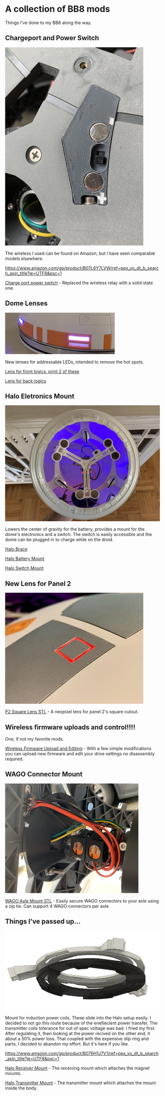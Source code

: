 # A collection of BB8 mods

Things I've done to my BB8 along the way.

## Chargeport and Power Switch

![](assets/chargeport_switch.jpeg)

The wireless I used can be found on Amazon, but I have seen comparable models elsewhere.

https://www.amazon.com/gp/product/B07L6Y7LVW/ref=ppx_yo_dt_b_search_asin_title?ie=UTF8&psc=1

[Charge port power switch](stls/charge_port_micro_switch.stl) - Replaced the wireless relay with a solid state one.

## Dome Lenses

![](assets/dome_lens.png)

New lenses for addressable LEDs, intended to remove the hot spots.

[Lens for front logics, print 2 of these](stls/dome_front_logics.stl)

[Lens for back logics](stls/dome_back_logics.stl)

## Halo Eletronics Mount

![](assets/halo_eletronics_mount.jpeg)

Lowers the center of gravity for the battery, provides a mount for the dome's electronics and a switch.  The switch is easily accessible and the dome can be plugged in to charge while on the droid.

[Halo Brace](stls/halo_brace.stl)

[Halo Battery Mount](stls/halo_battery_mount.stl)

[Halo Switch Mount](stls/halo_switch_mount.stl)


## New Lens for Panel 2

![](assets/p2_square_lens.jpeg)

[P2 Square Lens STL](stls/p2_square_lens.stl) - A neopixel lens for panel 2's square cutout.

## Wireless firmware uploads and control!!!!

One, if not my favorite mods.

[Wireless Firmware Upload and Editing](firmware_upload.md) - With a few simple modifications you can upload new firmware and edit your drive settings no disassembly required.

## WAGO Connector Mount

![](assets/wago_axle_connector.png)

[WAGO Axle Mount STL](stls/wago_axle_mounts.stl) - Easily secure WAGO connectors to your axle using a zip tie.  Can support 4 WAGO connectors per axle.



## Things I've passed up...

![](assets/wireless_mount.png)

Mount for induction power coils.  These slide into the Halo setup easily.  I decided to not go this route because of the enefiecient power transfer.  The transmitter coils tolerance for out of spec voltage was bad.  I fried my first.  After regulating it, then looking at the power recived on the other end, it about a 50% power loss.  That coupled with the expensive slip ring and parts, I decided to abandon my effort.  But it's here if you like.

https://www.amazon.com/gp/product/B076H1J7V1/ref=ppx_yo_dt_b_search_asin_title?ie=UTF8&psc=1

[Halo Receiver Mount](stls/halo_receiver_mount.stl) - The receiving mount which attaches the magnet mounts.

[Halo Transmitter Mount](stls/halo_transmitter_mount.stl) - The transmitter mount which attaches the mount inside the body.
